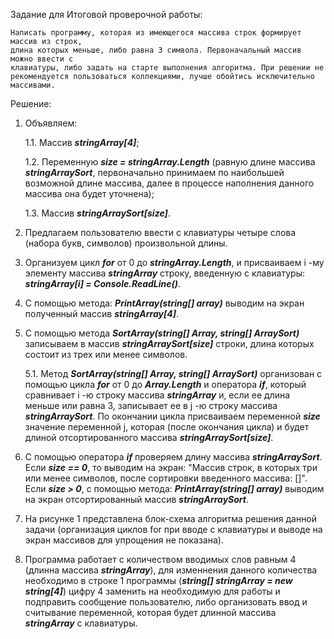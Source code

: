 Задание для Итоговой проверочной работы:

    Написать программу, которая из имеющегося массива строк формирует массив из строк,
    длина которых меньше, либо равна 3 символа. Первоначальный массив можно ввести с
    клавиатуры, либо задать на старте выполнения алгоритма. При решении не 
    рекомендуется пользоваться коллекциями, лучше обойтись исключительно массивами.

Решение:
1. Объявляем:

    1.1. Массив ***stringArray[4]***;

    1.2. Переменную ***size = stringArray.Length*** (равную длине массива ***stringArraySort***, первоначально принимаем по наибольшей возможной длине массива, далее в процессе наполнения данного массива она будет уточнена);

    1.3. Массив ***stringArraySort[size]***.

2. Предлагаем пользователю ввести с клавиатуры четыре слова (набора букв, символов) произвольной длины.
3. Организуем цикл ***for*** от 0 до ***stringArray.Length***, и присваиваем i -му элементу массива ***stringArray*** строку, введенную с клавиатуры: ***stringArray[i] = Console.ReadLine()***.
4. С помощью метода: ***PrintArray(string[] array)*** выводим на экран полученный массив ***stringArray[4]***.
5. С помощью метода ***SortArray(string[] Array, string[] ArraySort)*** записываем в массив ***stringArraySort[size]*** строки, длина которых состоит из трех или менее символов.

    5.1. Метод ***SortArray(string[] Array, string[] ArraySort)*** организован с помощью цикла ***for*** от 0 до ***Array.Length*** и оператора ***if***, который сравнивает i -ю строку массива ***stringArray*** и, если ее длина меньше или равна 3, записывает ее в j -ю строку массива ***stringArraySort***. По окончании цикла присваиваем переменной ***size*** значение переменной j, которая (после окончания цикла) и будет длиной отсортированного массива ***stringArraySort[size]***. 

6. С помощью оператора ***if*** проверяем длину массива ***stringArraySort***. Если ***size == 0***, то выводим на экран: "Массив строк, в которых три или менее символов, после сортировки введенного массива: []". Если ***size > 0***, с помощью метода: ***PrintArray(string[] array)*** выводим на экран отсортированный массив ***stringArraySort***.

7. На рисунке 1 представлена блок-схема алгоритма решения данной задачи (организация циклов for при вводе с клавиатуры и выводе на экран массивов для упрощения не показана).

8. Программа работает с количеством вводимых слов  равным 4 (длинна массива ***stringArray***), для изменнения данного количества необходимо в строке 1 программы (***string[] stringArray = new string[4]***) цифру 4 заменить на необходимую для работы и подправить сообщение пользователю, либо организовать ввод и считывание переменной, которая будет длинной массива ***stringArray*** с клавиатуры. 